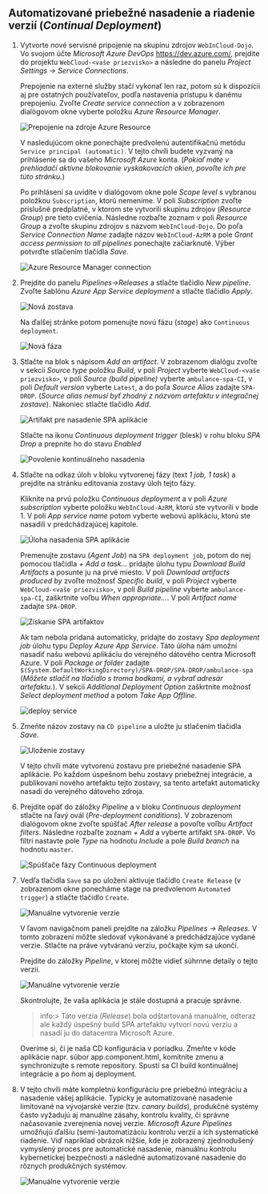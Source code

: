 ## Automatizované priebežné nasadenie a riadenie verzií (_Continual Deployment_)

1. Vytvorte nové servisné pripojenie na skupinu zdrojov `WebInCloud-Dojo`. Vo svojom
   účte _Microsoft Azure DevOps_ [https://dev.azure.com/<account>](https://dev.azure.com/),
   prejdite do projektu `WebCloud-<vaše priezvisko>` a následne do panelu _Project Settings
   -> Service Connections_.

   Prepojenie na externé služby stačí vykonať len raz, potom sú k dispozícii aj pre
   ostatných používateľov, podľa nastavenia prístupu k danému prepojeniu. Zvoľte
   _Create service connection_ a v zobrazenom dialógovom okne vyberte položku
   _Azure Resource Manager_.

   ![Prepojenie na zdroje Azure Resource](./img/dojo-16-azure-resource-manager.png)

   V nasledujúcom okne ponechajte predvolenú autentifikačnú metódu `Service principal (automatic)`.
   V tejto chvíli budete vyzvaný na prihlásenie sa do vašeho _Microsoft Azure_ konta. (_Pokiaľ máte
   v prehliadači aktívne blokovanie vyskakovacích okien, povoľte ich pre túto stránku._)

   Po prihlásení sa uvidíte v dialógovom okne pole _Scope level_ s vybranou položkou `Subscription`,
   ktorú nemeníme. V poli _Subscription_ zvoľte príslušné predplatné, v ktorom ste vytvorili skupinu
   zdrojov (_Resource Group_) pre tieto cvičenia. Následne rozbaľte zoznam v poli _Resource Group_ a
   zvoľte skupinu zdrojov s názvom `WebInCloud-Dojo`. Do poľa _Service Connection Name_ zadajte názov
   `WebInCloud-AzRM` a pole _Grant access permission to all pipelines_ ponechajte
   začiarknuté. Výber potvrďte stlačením tlačidla _Save_.

   ![Azure Resource Manager connection](./img/dojo-17-arm-connection.png)

2. Prejdite do panelu _Pipelines->Releases_ a stlačte tlačidlo _New pipeline_.
   Zvoľte šablónu _Azure App Service deployment_ a stlačte tlačidlo _Apply_.

   ![Nová zostava](./img/dojo-14-new-release-pipeline.png)

   Na ďalšej stránke potom pomenujte novú fázu (_stage_) ako `Continuous deployment`.

   ![Nová fáza](./img/dojo-15-stage-properties.png)

3. Stlačte na blok s nápisom _Add an artifact_. V zobrazenom dialógu zvoľte v sekcii
   _Source type_ položku _Build_, v poli _Project_ vyberte `WebCloud-<vaše priezvisko>`,
   v poli _Source (build pipeline)_ vyberte `ambulance-spa-CI`, v poli _Default version_
   vyberte `Latest`, a do poľa _Source Alias_ zadajte `SPA-DROP`. (_Source alias
   nemusí byť zhodný z názvom artefaktu v integračnej zostave_). Nakoniec stlačte tlačidlo _Add_.

   ![Artifakt pre nasadenie SPA aplikácie](./img/dojo-18-artifact.png)

   Stlačte na ikonu _Continuous deployment trigger_ (blesk) v rohu bloku _SPA Drop_
   a prepnite ho do stavu _Enabled_

   ![Povolenie kontinuálneho nasadenia](./img/dojo-21-enable-cd.png)

4. Stlačte na odkaz úloh v bloku vytvorenej fázy (text _1 job, 1 task_) a prejdite
   na stránku editovania zostavy úloh tejto fázy.

   Kliknite na prvú položku _Continuous deployment_ a v poli _Azure subscription_ vyberte
   položku `WebInCloud-AzRM`, ktorú ste vytvorili v bode 1. V poli _App service name_
   potom vyberte webovú aplikáciu, ktorú ste nasadili v predchádzajúcej kapitole.

   ![Úloha nasadenia SPA aplikácie](./img/dojo-19-deploy-spa.png)

   Premenujte zostavu (_Agent Job_) na `SPA deployment job`, potom do nej pomocou tlačidla
   _+ Add a task..._ pridajte úlohu typu _Download Build Artifacts_ a posunte ju na prvé miesto.
   V poli _Download artifacts produced by_ zvoľte možnosť _Specific build_, v poli
   _Project_ vyberte `WebCloud-<vaše priezvisko>`, v poli _Build pipeline_ vyberte `ambulance-spa-CI`,
   zaškrtnite voľbu _When appropriate..._. V poli _Artifact name_ zadajte `SPA-DROP`.

   ![Získanie SPA artifaktov](./img/dojo-19-1-spa-artifact.png)

   Ak tam nebola pridaná automaticky, pridajte do zostavy _Spa deployment job_ úlohu typu
   _Deploy Azure App Service_. Táto úloha nám umožní nasadiť našu webovú aplikáciu do verejného
   dátového centra Microsoft Azure. V poli _Package or folder_ zadajte
   `$(System.DefaultWorkingDirectory)/SPA-DROP/SPA-DROP/ambulance-spa`
   (_Môžete stlačiť na tlačidlo s troma bodkami, a vybrať adresár artefaktu._). V sekcii
   _Additional Deployment Option_ zaškrtnite možnosť _Select deployment method_ a potom _Take App Offline_.

   ![deploy service](./img/dojo-19-2-deploy-service.png)

5. Zmeňte názov zostavy na `CD pipeline` a uložte ju stlačením tlačidla _Save_.

   ![Uloženie zostavy](./img/dojo-20-save-pipeline.png)

   V tejto chvíli máte vytvorenú zostavu pre priebežné nasadenie SPA aplikácie.
   Po každom úspešnom behu zostavy priebežnej integrácie, a publikovaní nového
   artefaktu tejto zostavy, sa tento artefakt automaticky nasadí do verejného
   dátoveho zdroja.
  
6. Prejdite opäť do záložky _Pipeline_ a v bloku _Continuous deployment_ stlačte
   na ľavý ovál (_Pre-deployment conditions_).
   V zobrazenom dialógovom okne zvoľte spúšťač _After release_ a povoľte voľbu _Artifact
   filters_. Následne rozbaľte zoznam _+ Add_ a vyberte artifakt `SPA-DROP`. Vo
   filtri nastavte pole _Type_ na hodnotu _Include_ a pole _Build branch_ na
   hodnotu `master`.

   ![Spúšťače fázy Continuous deployment](./img/dojo-25-stage-triggers.png)

7. Vedľa tlačidla `Save` sa po uložení aktivuje tlačidlo `Create Release` (v zobrazenom
   okne ponecháme stage na predvolenom `Automated trigger`) a stlačte tlačidlo `Create`.

   ![Manuálne vytvorenie verzie](./img/dojo-26-create-release.png)

   V ľavom navigačnom paneli prejdite na záložku _Pipelines -> Releases_. V tomto
   zobrazení môžte sledovať vykonávané a predchádzajúce vydané verzie. Stlačte
   na práve vytváranú verziu, počkajte kým sa ukončí.

   Prejdite do záložky _Pipeline_, v ktorej môžte vidieť súhrnne detaily o tejto verzii.

   ![Manuálne vytvorenie verzie](./img/dojo-27-release-summary.png)

   Skontrolujte, že vaša aplikácia je stále dostupná a pracuje správne.

    >info:> Táto verzia (_Release_) bola odštartovaná manuálne, odteraz ale každý
    > úspešný build SPA artefaktu vytvorí novú verziu a nasadí ju do
    > datacentra Microsoft Azure.
  
   Overíme si, či je naša CD konfigurácia v poriadku. Zmeňte v kóde aplikácie napr. súbor
   app.component.html, komitnite zmenu a synchronizujte
   s remote repository. Spustí sa CI build kontinuálnej integrácie a po ňom aj deployment.

8. V tejto chvíli máte kompletnú konfiguráciu pre priebežnú integráciu a nasadenie
   vášej aplikácie. Typicky je automatizované nasadenie limitované na vývojarské
   verzie (tzv. _canary builds_), produkčné systémy často vyžadujú aj manuálne zásahy,
   kontrolu kvality, či správne načasovanie zverejnenia novej verzie. _Microsoft
   Azure Pipelines_ umožňujú ďalšiu (semi-)automatizáciu kontrolu verzií a ich
   systematické riadenie. Viď napríklad obrázok nižšie, kde je zobrazený zjednodušený
   vymyslený proces pre automatické nasadenie, manuálnu kontrolu kybernetickej bezpečnosti
   a následné automatizované nasadenie do rôznych produkčných systémov.

   ![Manuálne vytvorenie verzie](./img/dojo-28-process-pipeline.png)
